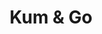 ---
title: "Kum & Go"
url: /north-little-rock/kum-and-go-john-f-kennedy-boulevard/
shop: convenience
---